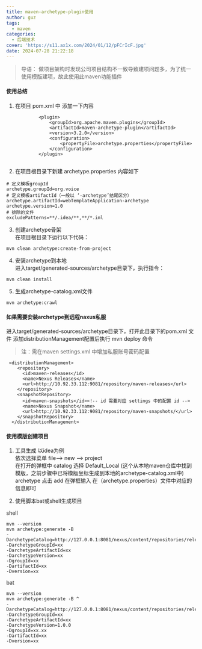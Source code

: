 ```yaml
---
title: maven-archetype-plugin使用
author: guz
tags:
  - maven
categories:
  - 后端技术
cover: 'https://s11.ax1x.com/2024/01/12/pFCrIcF.jpg'
date: 2024-07-28 21:22:18
---
```

> 导语： 做项目架构时发现公司项目结构不一致导致建项问题多，为了统一使用模版建项，故此使用此maven功能插件

#### 使用总结
1. 在项目 pom.xml 中 添加一下内容  
~~~
            <plugin>
                <groupId>org.apache.maven.plugins</groupId>
                <artifactId>maven-archetype-plugin</artifactId>
                <version>3.2.0</version>
                <configuration>
                    <propertyFile>archetype.properties</propertyFile>
                </configuration>
            </plugin>
       
~~~
2. 在项目根目录下新建 archetype.properties 内容如下
~~~
# 定义模板groupId
archetype.groupId=org.voice
# 定义模板artifactId（一般以 ‘-archetype’结尾区分）
archetype.artifactId=webTemplateApplication-archetype
archetype.version=1.0
# 排除的文件
excludePatterns=**/.idea/**,**/*.iml
~~~
3. 创建archetype骨架  
在项目根目录下运行以下代码：
~~~
mvn clean archetype:create-from-project
~~~
4.  安装archetype到本地  
进入target/generated-sources/archetype目录下，执行指令：
~~~
mvn clean install
~~~

5.  生成archetype-catalog.xml文件  
~~~
mvn archetype:crawl
~~~

#### 如果需要安装archetype到远程naxus私服  
进入target/generated-sources/archetype目录下，打开此目录下的pom.xml 文件 添加distributionManagement配置后执行 mvn deploy 命令   
> 注：需在maven settings.xml 中增加私服账号密码配置  
~~~
 <distributionManagement>
    <repository>
      <id>maven-releases</id>
      <name>Nexus Releases</name>
      <url>http://10.92.33.112:9081/repository/maven-releases</url>
    </repository>
    <snapshotRepository>
      <id>maven-snapshots</id><!-- id 需要对应 settings 中的配置 id -->
      <name>Nexus Snapshot</name>
      <url>http://10.92.33.112:9081/repository/maven-snapshots/</url>
    </snapshotRepository>
  </distributionManagement>
~~~

#### 使用模版创建项目
1. 工具生成 以idea为例  
 依次选择菜单 file--> new --> project   
 在打开的弹框中 catalog  选择 Default_Local (这个从本地maven仓库中找到模版，之前步骤中已将模版坐标生成到本地的archetype-catalog.xml中)  
 archetype 点击 add 在弹框输入 在（archetype.properties）文件中对应的信息即可

2. 使用脚本bat或shell生成项目

shell

~~~
mvn --version
mvn archetype:generate -B 
-DarchetypeCatalog=http://127.0.0.1:8081/nexus/content/repositories/releases/
-DarchetypeGroupId=xx 
-DarchetypeArtifactId=xx
-DarchetypeVersion=xx
-DgroupId=xx
-DartifactId=xx
-Dversion=xx
~~~

bat
~~~
mvn --version
mvn archetype:generate -B ^
-DarchetypeCatalog=http://127.0.0.1:8081/nexus/content/repositories/releases/
-DarchetypeGroupId=xx
-DarchetypeArtifactId=xx
-DarchetypeVersion=1.0.0 
-DgroupId=xx.xx
-DartifactId=xx
-Dversion=xx
~~~
